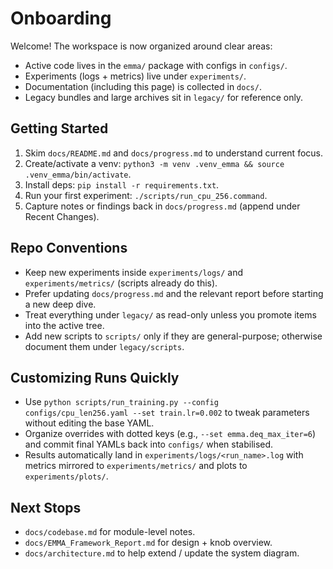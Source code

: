 # Onboarding

Welcome! The workspace is now organized around clear areas:
- Active code lives in the `emma/` package with configs in `configs/`.
- Experiments (logs + metrics) live under `experiments/`.
- Documentation (including this page) is collected in `docs/`.
- Legacy bundles and large archives sit in `legacy/` for reference only.

## Getting Started
1. Skim `docs/README.md` and `docs/progress.md` to understand current focus.
2. Create/activate a venv: `python3 -m venv .venv_emma && source .venv_emma/bin/activate`.
3. Install deps: `pip install -r requirements.txt`.
4. Run your first experiment: `./scripts/run_cpu_256.command`.
5. Capture notes or findings back in `docs/progress.md` (append under Recent Changes).

## Repo Conventions
- Keep new experiments inside `experiments/logs/` and `experiments/metrics/` (scripts already do this).
- Prefer updating `docs/progress.md` and the relevant report before starting a new deep dive.
- Treat everything under `legacy/` as read-only unless you promote items into the active tree.
- Add new scripts to `scripts/` only if they are general-purpose; otherwise document them under `legacy/scripts`.

## Customizing Runs Quickly
- Use `python scripts/run_training.py --config configs/cpu_len256.yaml --set train.lr=0.002` to tweak parameters without editing the base YAML.
- Organize overrides with dotted keys (e.g., `--set emma.deq_max_iter=6`) and commit final YAMLs back into `configs/` when stabilised.
- Results automatically land in `experiments/logs/<run_name>.log` with metrics mirrored to `experiments/metrics/` and plots to `experiments/plots/`.

## Next Stops
- `docs/codebase.md` for module-level notes.
- `docs/EMMA_Framework_Report.md` for design + knob overview.
- `docs/architecture.md` to help extend / update the system diagram.
